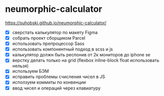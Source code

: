 # neumorphic-calculator
 
https://suhobski.github.io/neumorphic-calculator/

- [x] cверстать калькулятор по макету Figma
- [x] собрать проект сборщиком Parcel
- [x] использовать препроцессор Sass
- [x] использовать компонентный подход в scss и js
- [x] калькулятор должн быть респонив от 2к мониторов до iphone se
- [x] верстку делать только на grid (flexbox inline-block float использовать нельзя)
- [x] используем БЭМ
- [x] исправить проблемы счисления чисел в JS
- [x] исползуем коммиты по конвенции
- [x] ввод чисел и операций через клавиатуру
